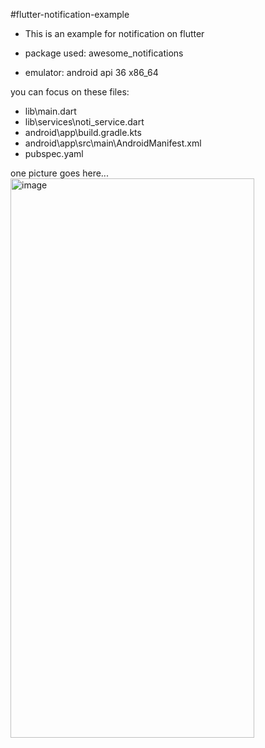 #flutter-notification-example
- This is an example for notification on flutter

- package used: awesome_notifications
- emulator: android api 36 x86_64

you can focus on these files:
- lib\main.dart
- lib\services\noti_service.dart
- android\app\build.gradle.kts
- android\app\src\main\AndroidManifest.xml
- pubspec.yaml

one picture goes here...
<img width="390" height="895" alt="image" src="https://github.com/user-attachments/assets/f8461ec4-f6d0-4c59-9ff1-02118f1abb44" />

